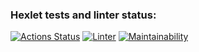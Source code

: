 ### Hexlet tests and linter status:
[![Actions Status](https://github.com/KunitzAn/frontend-project-46/workflows/hexlet-check/badge.svg)](https://github.com/KunitzAn/frontend-project-46/actions)
[![Linter](https://github.com/bmwmtv/frontend-project-46/actions/workflows/linter.yml/badge.svg)](https://github.com/bmwmtv/frontend-project-46/actions/workflows/linter.yml)
[![Maintainability](https://api.codeclimate.com/v1/badges/4443e0aef8760d43eb3d/maintainability)](https://codeclimate.com/github/KunitzAn/frontend-project-46/maintainability)